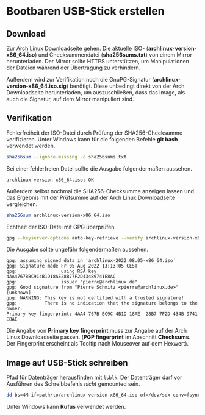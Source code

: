 # Bootbaren USB-Stick erstellen

## Download

Zur [Arch Linux Downloadseite](https://archlinux.org/download) gehen. Die aktuelle ISO- (**archlinux-version-x86_64.iso**) und Checksummendatei (**sha256sums.txt**) von einem Mirror herunterladen. Der Mirror sollte HTTPS unterstützen, um Manipulationen der Dateien während der Übertragung zu verhindern.

Außerdem wird zur Verifikation noch die GnuPG-Signatur (**archlinux-version-x86_64.iso.sig**) benötigt. Diese unbedingt direkt von der Arch Downloadseite herunterladen, um auszuschließen, dass das Image, als auch die Signatur, auf dem Mirror manipuliert sind.

## Verifikation

Fehlerfreiheit der ISO-Datei durch Prüfung der SHA256-Checksumme verifizieren. Unter Windows kann für die folgenden Befehle **git bash** verwendet werden.

```bash
sha256sum --ignore-missing -c sha256sums.txt
```

Bei einer fehlerfreien Datei sollte die Ausgabe folgendermaßen aussehen.

```text
archlinux-version-x86_64.iso: OK
```

Außerdem selbst nochmal die SHA256-Checksumme anzeigen lassen und das Ergebnis mit der Prüfsumme auf der Arch Linux Downloadseite vergleichen.

```bash
sha256sum archlinux-version-x86_64.iso
```

Echtheit der ISO-Datei mit GPG überprüfen.

```bash
gpg --keyserver-options auto-key-retrieve --verify archlinux-version-x86_64.iso.sig
```

Die Ausgabe sollte ungefähr folgendermaßen aussehen.

```text
gpg: assuming signed data in 'archlinux-2022.08.05-x86_64.iso'
gpg: Signature made Fr 05 Aug 2022 13:13:05 CEST
gpg:                using RSA key 4AA4767BBC9C4B1D18AE28B77F2D434B9741E8AC
gpg:                issuer "pierre@archlinux.de"
gpg: Good signature from "Pierre Schmitz <pierre@archlinux.de>" [unknown]
gpg: WARNING: This key is not certified with a trusted signature!
gpg:          There is no indication that the signature belongs to the owner.
Primary key fingerprint: 4AA4 767B BC9C 4B1D 18AE  28B7 7F2D 434B 9741 E8AC
```

Die Angabe von **Primary key fingerprint** muss zur Angabe auf der Arch Linux Downloadseite passen. (**PGP fingerprint** im Abschnitt **Checksums**. Der Fingerprint erscheint als Tooltip nach Mouseover auf dem Hexwert).

## Image auf USB-Stick schreiben

Pfad für Datenträger herausfinden mit `lsblk`. Der Datenträger darf vor Ausführen des Schreibbefehls *nicht* gemounted sein.

```bash
dd bs=4M if=path/to/archlinux-version-x86_64.iso of=/dev/sdx conv=fsync oflag=direct status=progress
```

Unter Windows kann **Rufus** verwendet werden.
